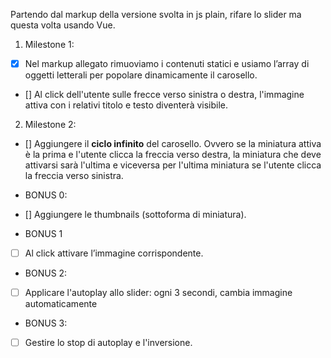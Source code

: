 Partendo dal markup della versione svolta in js plain, rifare lo slider ma questa volta usando Vue.

1. Milestone 1:

- [x] Nel markup allegato rimuoviamo i contenuti statici e usiamo l’array di oggetti letterali per popolare dinamicamente il carosello.

- [] Al click dell'utente sulle frecce verso sinistra o destra, l'immagine attiva con i relativi titolo e testo diventerà visibile.

2. Milestone 2:
- [] Aggiungere il **ciclo infinito** del carosello. Ovvero se la miniatura attiva è la prima e l'utente clicca la freccia verso destra, la miniatura che deve attivarsi sarà l'ultima e viceversa per l'ultima miniatura se l'utente clicca la freccia verso sinistra.

- BONUS 0:

- [] Aggiungere le thumbnails (sottoforma di miniatura).

- BONUS 1

- [ ] Al click attivare l’immagine corrispondente.

- BONUS 2:

- [ ] Applicare l'autoplay allo slider: ogni 3 secondi, cambia immagine automaticamente

- BONUS 3:

- [ ] Gestire lo stop di autoplay e l'inversione.